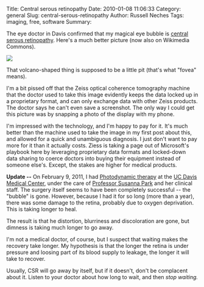 Title: Central serous retinopathy
Date: 2010-01-08 11:06:33
Category: general
Slug: central-serous-retinopathy
Author: Russell Neches
Tags: imaging, free, software
Summary: 


The eye doctor in Davis confirmed that my magical eye bubble is [central
serous
retinopathy](http://en.wikipedia.org/wiki/Central_serous_retinopathy).
Here's a much better picture (now also on Wikimedia Commons).

![](http://vort.org/media/images/central_serous_retinopathy.jpg)

That volcano-shaped thing is supposed to be a little pit (that's what
"fovea" means).

I'm a bit pissed off that the Zeiss optical coherence tomography machine
that the doctor used to take this image evidently keeps the data locked
up in a proprietary format, and can only exchange data with other Zeiss
products. The doctor says he can't even save a screenshot. The only way
I could get this picture was by snapping a photo of the display with my
phone.

I'm impressed with the technology, and I'm happy to pay for it. It's
much better than the machine used to take the image in my first post
about this, and allowed for a quick and unambiguous diagnosis. I just
don't want to pay more for it than it actually costs. Ziess is taking a
page out of Microsoft's playbook here by leveraging proprietary data
formats and locked-down data sharing to coerce doctors into buying their
equipment instead of someone else's. Except, the stakes are higher for
medical products.

**Update --** On February 9, 2011, I had [Photodynamic
therapy](http://en.wikipedia.org/wiki/Photodynamic_therapy) at the [UC
Davis Medical Center](http://www.ucdmc.ucdavis.edu/welcome/index.html),
under the care of [Professor Susanna
Park](http://www.ucdmc.ucdavis.edu/search/faculty/biodetail.asp?bioid=1094)
and her clinical staff. The surgery itself seems to have been completely
successful -- the "bubble" is gone. However, because I had it for so
long (more than a year), there was some damage to the retina, probably
due to oxygen deprivation. This is taking longer to heal.

The result is that he distortion, blurriness and discoloration are gone,
but dimness is taking much longer to go away.

I'm not a medical doctor, of course, but I suspect that waiting makes
the recovery take longer. My hypothesis is that the longer the retina is
under pressure and loosing part of its blood supply to leakage, the
longer it will take to recover.

Usually, CSR will go away by itself, but if it doesn't, don't be
complacent about it. Listen to your doctor about how long to wait, and
then *stop waiting.*
